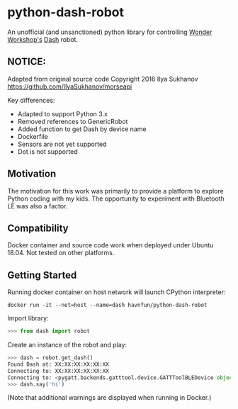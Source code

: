 # python-dash-robot

An unofficial (and unsanctioned) python library for controlling
[Wonder Workshop's](https://www.makewonder.com/)
[Dash](https://www.makewonder.com/?gclid=CPOO8bC8k8oCFdaRHwodPeMIZg) robot.

## NOTICE:
Adapted from original source code Copyright 2016 Ilya Sukhanov https://github.com/IlyaSukhanov/morseapi

Key differences:
- Adapted to support Python 3.x
- Removed references to GenericRobot
- Added function to get Dash by device name
- Dockerfile
- Sensors are not yet supported
- Dot is not supported

## Motivation
The motivation for this work was primarily to provide a platform to explore Python coding with my kids.  The opportunity to experiment with Bluetooth LE was also a factor.

## Compatibility
Docker container and source code work when deployed under Ubuntu 18.04.  Not tested on other platforms.

## Getting Started
Running docker container on host network will launch CPython interpreter:
```
docker run -it --net=host --name=dash havnfun/python-dash-robot
```
Import library:
```Python
>>> from dash import robot
```
Create an instance of the robot and play:
```Python
>>> dash = robot.get_dash()
Found Dash at: XX:XX:XX:XX:XX:XX
Connecting to: XX:XX:XX:XX:XX:XX
Connecting to: <pygatt.backends.gatttool.device.GATTToolBLEDevice object at ... >
>>> dash.say('hi')
```
(Note that additional warnings are displayed when running in Docker.)
